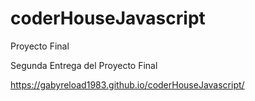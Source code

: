 # coderHouseJavascript

Proyecto Final

Segunda Entrega del Proyecto Final

https://gabyreload1983.github.io/coderHouseJavascript/
